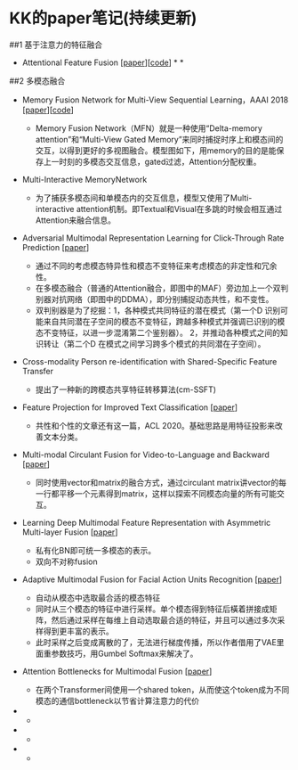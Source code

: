 # KK的paper笔记(持续更新)


##1 基于注意力的特征融合
* Attentional Feature Fusion [[paper](https://arxiv.org/abs/2009.14082)][[code](https://github.com/YimianDai/open-aff)]
  * 
  * 

##2 多模态融合
* Memory Fusion Network for Multi-View Sequential Learning，AAAI 2018 [[paper](https://arxiv.org/pdf/1802.00927.pdf)][[code](https://github.com/pliang279/MFN)]
  * Memory Fusion Network（MFN）就是一种使用“Delta-memory attention”和“Multi-View Gated Memory”来同时捕捉时序上和模态间的交互，以得到更好的多视图融合。模型图如下，用memory的目的是能保存上一时刻的多模态交互信息，gated过滤，Attention分配权重。

* Multi-Interactive MemoryNetwork
  * 为了捕获多模态间和单模态内的交互信息，模型又使用了Multi-interactive attention机制。即Textual和Visual在多跳的时候会相互通过Attention来融合信息。

* Adversarial Multimodal Representation Learning for Click-Through Rate Prediction [[paper](https://dl.acm.org/doi/pdf/10.1145/3366423.3380163)]
  * 通过不同的考虑模态特异性和模态不变特征来考虑模态的非定性和冗余性。
  * 在多模态融合（普通的Attention融合，即图中的MAF）旁边加上一个双判别器对抗网络（即图中的DDMA），即分别捕捉动态共性，和不变性。
  * 双判别器是为了挖掘：1，各种模式共同特征的潜在模式（第一个D 识别可能来自共同潜在子空间的模态不变特征，跨越多种模式并强调已识别的模态不变特征，以进一步混淆第二个鉴别器）。
  2，并推动各种模式之间的知识转让（第二个D 在模式之间学习跨多个模式的共同潜在子空间）。
    
* Cross-modality Person re-identification with Shared-Specific Feature Transfer
  * 提出了一种新的跨模态共享特征转移算法(cm-SSFT)
  
* Feature Projection for Improved Text Classification [[paper](https://aclanthology.org/2020.acl-main.726.pdf)]
  * 共性和个性的文章还有这一篇，ACL 2020。基础思路是用特征投影来改善文本分类。
  
* Multi-modal Circulant Fusion for Video-to-Language and Backward [[paper](https://www.ijcai.org/proceedings/2018/0143.pdf)]
  * 同时使用vector和matrix的融合方式，通过circulant matrix讲vector的每一行都平移一个元素得到matrix，这样以探索不同模态向量的所有可能交互。
  
* Learning Deep Multimodal Feature Representation with Asymmetric Multi-layer Fusion [[paper](https://dl.acm.org/doi/pdf/10.1145/3394171.3413621)]
  * 私有化BN即可统一多模态的表示。
  * 双向不对称fusion
  
* Adaptive Multimodal Fusion for Facial Action Units Recognition [[paper](https://dl.acm.org/doi/pdf/10.1145/3394171.3413538)]
  * 自动从模态中选取最合适的模态特征
  * 同时从三个模态的特征中进行采样。单个模态得到特征后橫着拼接成矩阵，然后通过采样在每维上自动选取最合适的特征，并且可以通过多次采样得到更丰富的表示。
  * 此时采样之后变成离散的了，无法进行梯度传播，所以作者借用了VAE里面重参数技巧，用Gumbel Softmax来解决了。
  
* Attention Bottlenecks for Multimodal Fusion [[paper](https://arxiv.org/pdf/2107.00135.pdf)]
  * 在两个Transformer间使用一个shared token，从而使这个token成为不同模态的通信bottleneck以节省计算注意力的代价
  
*
  *
  
*
  *
  
*
  *

